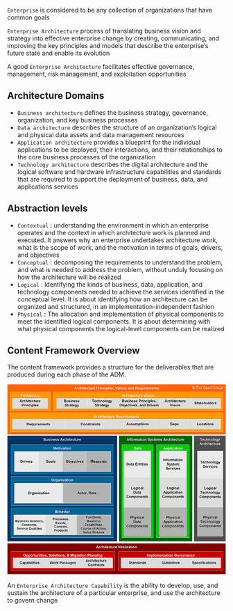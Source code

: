 `Enterprise` is considered to be any collection of organizations that have common goals

`Enterprise Architecture` process of translating business vision and strategy into effective enterprise change by creating, communicating, and improving the key principles and models that describe the enterprise’s future state and enable its evolution

A good `Enterprise Architecture` facilitates effective governance, management, risk management, and exploitation opportunities

## Architecture Domains 

* `Business architecture` defines the business strategy, governance, organization, and key business processes
* `Data architecture` describes the structure of an organization’s logical and physical data assets and data management resources
* `Application architecture` provides a blueprint for the individual applications to be deployed, their interactions, and their relationships to the core business processes of the organization
* `Technology architecture` describes the digital architecture and the logical software and hardware infrastructure capabilities and standards that are required to support the deployment of business, data, and applications services

## Abstraction levels

* `Contextual` : understanding the environment in which an enterprise operates and the context in which architecture work is planned and executed. It answers why an enterprise undertakes architecture work, what is the scope of work, and the motivation in terms of goals, drivers, and objectives
* `Conceptual` : decomposing the requirements to understand the problem, and what is needed to address the problem, without unduly focusing on how the architecture will be realized
* `Logical` : Identifying the kinds of business, data, application, and technology components needed to achieve the services identified in the conceptual level. It is about identifying how an architecture can be organized and structured, in an implementation-independent fashion
* `Physical` : The allocation and implementation of physical components to meet the identified logical components. It is about determining with what physical components the logical-level components can be realized

## Content Framework Overview

The content framework provides a structure for the deliverables that are produced during each phase of the ADM. 

![content framework overview](../../../assets/togaf/content-framework-overview.png)

An `Enterprise Architecture Capability` is the ability to develop, use, and sustain the architecture of a particular enterprise, and use the architecture to govern change

